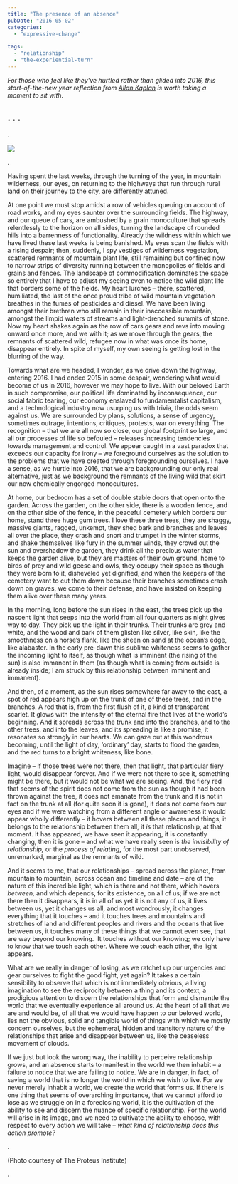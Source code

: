 ```yaml
---
title: "The presence of an absence"
pubDate: "2016-05-02"
categories: 
  - "expressive-change"

tags: 
  - "relationship"
  - "the-experiential-turn"
---
```


_For those who feel like they've hurtled rather than glided into 2016, this start-of-the-new year reflection from [Allan Kaplan](https://organizationunbound.org/allan-kaplan/) is worth taking a moment to sit with._

## . . .

.

![](https://organizationunbound.org/wp-content/uploads/2016/05/unnamed-1-300x199.png)

.

Having spent the last weeks, through the turning of the year, in mountain wilderness, our eyes, on returning to the highways that run through rural land on their journey to the city, are differently attuned.

At one point we must stop amidst a row of vehicles queuing on account of road works, and my eyes saunter over the surrounding fields. The highway, and our queue of cars, are ambushed by a grain monoculture that spreads relentlessly to the horizon on all sides, turning the landscape of rounded hills into a barrenness of functionality. Already the wildness within which we have lived these last weeks is being banished. My eyes scan the fields with a rising despair; then, suddenly, I spy vestiges of wilderness vegetation, scattered remnants of mountain plant life, still remaining but confined now to narrow strips of diversity running between the monopolies of fields and grains and fences. The landscape of commodification dominates the space so entirely that I have to adjust my seeing even to notice the wild plant life that borders some of the fields. My heart lurches – there, scattered, humiliated, the last of the once proud tribe of wild mountain vegetation breathes in the fumes of pesticides and diesel. We have been living amongst their brethren who still remain in their inaccessible mountain, amongst the limpid waters of streams and light-drenched summits of stone. Now my heart shakes again as the row of cars gears and revs into moving onward once more, and we with it; as we move through the gears, the remnants of scattered wild, refugee now in what was once its home, disappear entirely. In spite of myself, my own seeing is getting lost in the blurring of the way.

Towards what are we headed, I wonder, as we drive down the highway, entering 2016. I had ended 2015 in some despair, wondering what would become of us in 2016, however we may hope to live. With our beloved Earth in such compromise, our political life dominated by inconsequence, our social fabric tearing, our economy enslaved to fundamentalist capitalism, and a technological industry now usurping us with trivia, the odds seem against us. We are surrounded by plans, solutions, a sense of urgency, sometimes outrage, intentions, critiques, protests, war on everything. The recognition – that we are all now so close, our global footprint so large, and all our processes of life so befouled – releases increasing tendencies towards management and control. We appear caught in a vast paradox that exceeds our capacity for irony – we foreground ourselves as the solution to the problems that we have created through foregrounding ourselves. I have a sense, as we hurtle into 2016, that we are backgrounding our only real alternative, just as we background the remnants of the living wild that skirt our now chemically engorged monocultures.

At home, our bedroom has a set of double stable doors that open onto the garden. Across the garden, on the other side, there is a wooden fence, and on the other side of the fence, in the peaceful cemetery which borders our home, stand three huge gum trees. I love these three trees, they are shaggy, massive giants, ragged, unkempt, they shed bark and branches and leaves all over the place, they crash and snort and trumpet in the winter storms, and shake themselves like fury in the summer winds, they crowd out the sun and overshadow the garden, they drink all the precious water that keeps the garden alive, but they are masters of their own ground, home to birds of prey and wild geese and owls, they occupy their space as though they were born to it, disheveled yet dignified, and when the keepers of the cemetery want to cut them down because their branches sometimes crash down on graves, we come to their defense, and have insisted on keeping them alive over these many years.

In the morning, long before the sun rises in the east, the trees pick up the nascent light that seeps into the world from all four quarters as night gives way to day. They pick up the light in their trunks. Their trunks are grey and white, and the wood and bark of them glisten like silver, like skin, like the smoothness on a horse’s flank, like the sheen on sand at the ocean’s edge, like alabaster. In the early pre-dawn this sublime whiteness seems to gather the incoming light to itself, as though what is imminent (the rising of the sun) is also immanent in them (as though what is coming from outside is already inside; I am struck by this relationship between imminent and immanent).

And then, of a moment, as the sun rises somewhere far away to the east, a spot of red appears high up on the trunk of one of these trees, and in the branches. A red that is, from the first flush of it, a kind of transparent scarlet. It glows with the intensity of the eternal fire that lives at the world’s beginning. And it spreads across the trunk and into the branches, and to the other trees, and into the leaves, and its spreading is like a promise, it resonates so strongly in our hearts. We can gaze out at this wondrous becoming, until the light of day, ‘ordinary’ day, starts to flood the garden, and the red turns to a bright whiteness, like bone.

Imagine – if those trees were not there, then that light, that particular fiery light, would disappear forever. And if we were not there to see it, something might be there, but it would not be what we are seeing. And, the fiery red that seems of the spirit does not come from the sun as though it had been thrown against the tree, it does not emanate from the trunk and it is not in fact on the trunk at all (for quite soon it is gone), it does not come from our eyes and if we were watching from a different angle or awareness it would appear wholly differently – it hovers between all these places and things, it belongs to the relationship between them all, it _is_ that relationship, at that moment. It has appeared, we have seen it appearing, it is constantly changing, then it is gone – and what we have really seen is _the invisibility of relationship,_ or the _process of relating_, for the most part unobserved, unremarked, marginal as the remnants of wild.

And it seems to me, that our relationships – spread across the planet, from mountain to mountain, across ocean and timeline and date – are of the nature of this incredible light, which is there and not there, which hovers _between,_ and which depends, for its existence, on all of us; if we are not there then it disappears, it is in all of us yet it is not any of us, it lives between us, yet it changes us all, and most wondrously, it changes everything that it touches – and it touches trees and mountains and stretches of land and different peoples and rivers and the oceans that live between us, it touches many of these things that we cannot even see, that are way beyond our knowing.  It touches without our knowing; we only have to know that we touch each other. Where we touch each other, the light appears.

What are we really in danger of losing, as we ratchet up our urgencies and gear ourselves to fight the good fight, yet again? It takes a certain sensibility to observe that which is not immediately obvious, a living imagination to see the reciprocity between a thing and its context, a prodigious attention to discern the relationships that form and dismantle the world that we eventually experience all around us. At the heart of all that we are and would be, of all that we would have happen to our beloved world, lies not the obvious, solid and tangible world of things with which we mostly concern ourselves, but the ephemeral, hidden and transitory nature of the relationships that arise and disappear between us, like the ceaseless movement of clouds.

If we just but look the wrong way, the inability to perceive relationship grows, and an absence starts to manifest in the world we then inhabit – a failure to notice that we are failing to notice. We are in danger, in fact, of saving a world that is no longer the world in which we wish to live. For we never merely inhabit a world, we create the world that forms us. If there is one thing that seems of overarching importance, that we cannot afford to lose as we struggle on in a foreclosing world, it is the cultivation of the ability to see and discern the nuance of specific relationship. For the world will arise in its image, and we need to cultivate the ability to choose, with respect to every action we will take – _what kind of relationship does this action promote?_

.

(Photo courtesy of The Proteus Institute)

.
